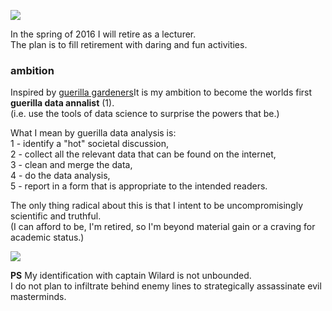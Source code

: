 
![](http://i.imgur.com/EUqpWPt.jpg)

In the spring of 2016 I will retire as a lecturer.  
The plan is to fill retirement with daring and fun activities.

### ambition
Inspired by [guerilla gardeners](http://en.wikipedia.org/wiki/Guerrilla_gardening)It is my ambition to become the worlds first **guerilla data annalist** (1).    
(i.e. use the tools of data science to surprise the powers that be.)

What I mean by guerilla data analysis is:   
1 - identify a "hot" societal discussion,  
2 - collect all the relevant data that can be found on the internet,  
3 - clean and merge the data,  
4 - do the data analysis,  
5 - report in a form that is appropriate to the intended readers.  

The only thing radical about this is that I intent to be uncompromisingly scientific and truthful.  
(I can afford to be, I'm retired, so I'm beyond material gain or a craving for academic status.)  

![](http://i.imgur.com/Ikxwitb.jpg)

**PS** 
My identification with captain Wilard is not unbounded.  
I do not plan to infiltrate behind enemy lines to strategically assassinate evil masterminds.  


